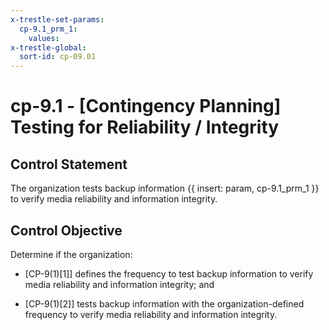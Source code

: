 ```yaml
---
x-trestle-set-params:
  cp-9.1_prm_1:
    values:
x-trestle-global:
  sort-id: cp-09.01
---
```


# cp-9.1 - \[Contingency Planning\] Testing for Reliability / Integrity

## Control Statement

The organization tests backup information {{ insert: param, cp-9.1_prm_1 }} to verify media reliability and information integrity.

## Control Objective

Determine if the organization:

- \[CP-9(1)[1]\] defines the frequency to test backup information to verify media reliability and information integrity; and

- \[CP-9(1)[2]\] tests backup information with the organization-defined frequency to verify media reliability and information integrity.
